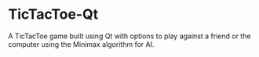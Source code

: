 # TicTacToe-Qt
A TicTacToe game built using Qt with options to play against a friend or the computer using the Minimax algorithm for AI.
